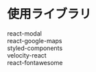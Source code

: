 # 使用ライブラリ

react-modal<br/>
react-google-maps<br/>
styled-components<br/>
velocity-react<br/>
react-fontawesome<br/>
